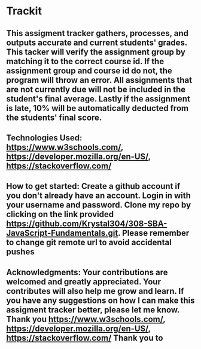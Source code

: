 # Trackit
## This assigment tracker gathers, processes, and outputs accurate and current students' grades. This tacker will verify the assignment group by matching it to the correct course id. If the assignment group and course id do not, the program will throw an error. All assignments that are not currently due will not be included in the student's final average. Lastly if the assignment is late, 10% will be automatically deducted from the students' final score. 
## Technologies Used:  https://www.w3schools.com/, https://developer.mozilla.org/en-US/, https://stackoverflow.com/
## How to get started: Create a github account if you don't already have an account. Login in with your username and password. Clone my repo by clicking on the link provided https://github.com/Krystal304/308-SBA-JavaScript-Fundamentals.git. Please remember to change git remote url to avoid accidental pushes 
## Acknowledgments: Your contributions are welcomed and greatly appreciated. Your contributes will also help me grow and learn. If you have any suggestions on how I can make this assigment tracker better, please let me know. Thank you  https://www.w3schools.com/, https://developer.mozilla.org/en-US/, https://stackoverflow.com/ Thank you to 